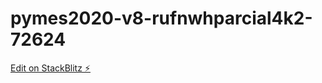 # pymes2020-v8-rufnwhparcial4k2-72624

[Edit on StackBlitz ⚡️](https://stackblitz.com/edit/pymes2020-v8-rufnwhparcial4k2-72624)